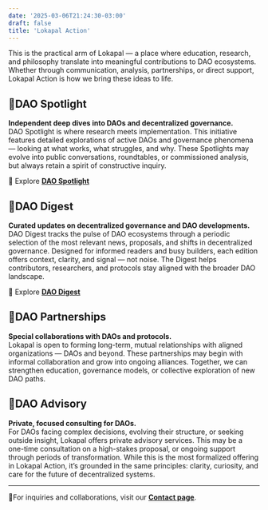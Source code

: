```yaml
---
date: '2025-03-06T21:24:30-03:00'
draft: false
title: 'Lokapal Action'
---
```


This is the practical arm of Lokapal — a place where education, research, and philosophy translate into meaningful contributions to DAO ecosystems. Whether through communication, analysis, partnerships, or direct support, Lokapal Action is how we bring these ideas to life.

## 🔹DAO Spotlight  
**Independent deep dives into DAOs and decentralized governance.**  
DAO Spotlight is where research meets implementation. This initiative features detailed explorations of active DAOs and governance phenomena — looking at what works, what struggles, and why. These Spotlights may evolve into public conversations, roundtables, or commissioned analysis, but always retain a spirit of constructive inquiry.

🔸 Explore [**DAO Spotlight**](https://lokapal-xyz.github.io/action/dao-spotlight/)

## 🔹DAO Digest  
**Curated updates on decentralized governance and DAO developments.**  
DAO Digest tracks the pulse of DAO ecosystems through a periodic selection of the most relevant news, proposals, and shifts in decentralized governance. Designed for informed readers and busy builders, each edition offers context, clarity, and signal — not noise. The Digest helps contributors, researchers, and protocols stay aligned with the broader DAO landscape.

🔸 Explore [**DAO Digest**](https://lokapal-xyz.github.io/action/dao-digest/)

## 🔹DAO Partnerships  
**Special collaborations with DAOs and protocols.**  
Lokapal is open to forming long-term, mutual relationships with aligned organizations — DAOs and beyond. These partnerships may begin with informal collaboration and grow into ongoing alliances. Together, we can strengthen education, governance models, or collective exploration of new DAO paths.

## 🔹DAO Advisory  
**Private, focused consulting for DAOs.**  
For DAOs facing complex decisions, evolving their structure, or seeking outside insight, Lokapal offers private advisory services. This may be a one-time consultation on a high-stakes proposal, or ongoing support through periods of transformation. While this is the most formalized offering in Lokapal Action, it’s grounded in the same principles: clarity, curiosity, and care for the future of decentralized systems.

---

🔸For inquiries and collaborations, visit our [**Contact page**](../contact/). 

